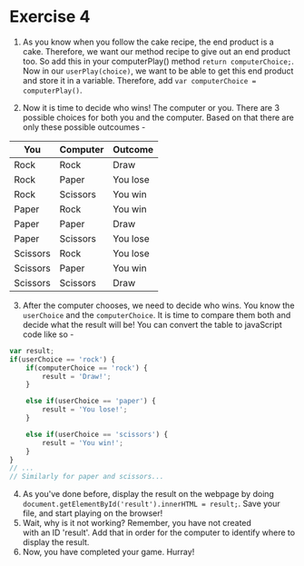 # Exercise 4

1. As you know when you follow the cake recipe, the end product is a cake. Therefore, we want our method recipe to give out an end product too. So add this in your computerPlay() method `return computerChoice;`. Now in our `userPlay(choice)`, we want to be able to get this end product and store it in a variable. Therefore, add `var computerChoice = computerPlay()`.

2. Now it is time to decide who wins! The computer or you.
There are 3 possible choices for both you and the computer. Based on that there are only these possible outcoumes -

| You      | Computer | Outcome  |
|----------|----------|----------|
| Rock     | Rock     | Draw     |
| Rock     | Paper    | You lose |
| Rock     | Scissors | You win  |
| Paper    | Rock     | You win  |
| Paper    | Paper    | Draw     |
| Paper    | Scissors | You lose |
| Scissors | Rock     | You lose |
| Scissors | Paper    | You win  |
| Scissors | Scissors | Draw     |

3. After the computer chooses, we need to decide who wins. You know the `userChoice` and the `computerChoice`. It is time to compare them both and decide what the result will be! You can convert the table to javaScript code like so -

```javascript
var result;
if(userChoice == 'rock') {
    if(computerChoice == 'rock') {
        result = 'Draw!';
    }

    else if(userChoice == 'paper') {
        result = 'You lose!';
    }

    else if(userChoice == 'scissors') {
        result = 'You win!';
    }
}
// ...
// Similarly for paper and scissors...
```

4. As you've done before, display the result on the webpage by doing `document.getElementById('result').innerHTML = result;`. Save your file, and start playing on the browser! 
5. Wait, why is it not working? Remember, you have not created <div> with an ID 'result'. Add that in order for the computer to identify where to display the result. 
6. Now, you have completed your game. Hurray!